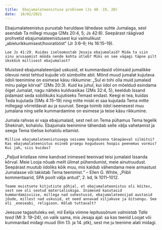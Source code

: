 ```yaml
---
title:  Ebajumalateenistuse probleem (Js 40 -19, 20)  
date:  18/02/2021  
---
```


Ebajumalateenistus purustab haruldase lähedase suhte Jumalaga, sest asendab Ta millegi muuga (2Ms 20:4, 5; Js 42:8). Seepärast räägivad prohvetid ebajumalateenistusest kui vaimulikust „abielurikkumisest/hooratööst“ (Jr 3:6–9; Hs 16:15–19).

`Loe Js 41:29. Kuidas iseloomustab Jesaja ebajumalaid? Mida ta siin sinu arusaamist mööda nende kohta ütleb? Miks on see vägagi täpne pilt ükskõik millisest ebajumalast?`

Muistsed ebajumalateenijad uskusid, et kummardasid võimsaid jumalikke olevusi neist tehtud kujude või sümbolite abil. Mõnd muud jumalat kujutava iidoli teenimine on esimese käsu rikkumine: „Sul ei tohi olla muid jumalaid minu palge kõrval“ (2Ms 20:3). Kuid ka juhul, kui iidol on mõeldud esindama õiget Jumalat, nagu näiteks kuldvasikas (2Ms 32:4, 5), keeldub Issand pidamast seda sobilikuks kujutiseks Temast endast. Keegi ei tea, kuidas Teda kujutada (5Ms 4:15–19) ning mitte miski ei saa kujutada Tema mitte millegagi võrreldavat au ja suurust. Seega toimib iidol iseenesest muu jumalana ning selle kummardamine on esimese ja teise käsu rikkumine.

Jumala rahvas ei vaja ebajumalaid, sest neil on Tema pühamus Tema tegelik Shekinah, kohalolu. Ebajumala teenimine tähendab selle välja vahetamist ja seega Tema tõelise kohalolu eitamist.

`Millise ebajumalateenistusega seisame kogudusena tänapäeval silmitsi? Kas ebajumalateenistus esineb praegu koguduses hoopis peenemas vormis? Kui jah, siis kuidas?`

„Paljud kristlase nime kandvad inimesed teenivad teisi jumalaid Issanda kõrval. Meie Looja nõuab meilt ülimat pühendumist, meie ainutruudust. Seepärast muutub iidoliks kõik muu, mis kaldub vähendama meie armastust Jumalasse või takistab Tema teenimist.“ – Ellen G. White, „Piibli kommentaarid, SPA poolt välja antud“, 2. kd, lk 1011–1012.

`Teame muistsete kitjutiste põhjal, et ebajumalateenistus oli köitev, sest see oli seotud materialismiga. Inimesed kasutasid kummardamisviise, millega nad suhestusid, ebajumalateenijad austasid jõude, millest nad uskusid, et need annavad viljakuse ja õitsengu. See oli _eneseabi_ religioon. Kõlab tuttavalt?`

Jeesuse tagasituleku eel, mil Eelija viimne lepitussõnum _valmistab Talle teed_ (Ml 3: 19–24), on valik sama, mis Jesaja ajal: sa kas teenid Loojat või kummardad midagi muud (Ilm 13. ja 14. ptk), sest me ju teenime alati midagi.
